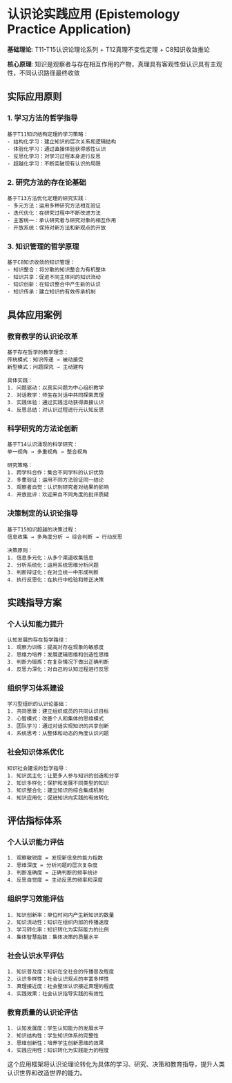 # 认识论实践应用 (Epistemology Practice Application)  

**基础理论**: T11-T15认识论理论系列 + T12真理不变性定理 + C8知识收敛推论  

**核心原理**: 知识是观察者与存在相互作用的产物，真理具有客观性但认识具有主观性，不同认识路径最终收敛  

## 实际应用原则  

### 1. 学习方法的哲学指导  
```  
基于T11知识结构定理的学习策略：  
- 结构化学习：建立知识的层次关系和逻辑结构  
- 体验化学习：通过直接体验获得感性认识  
- 反思化学习：对学习过程本身进行反思  
- 超越化学习：不断突破现有认识的局限  
```  

### 2. 研究方法的存在论基础  
```  
基于T13方法优化定理的研究实践：  
- 多元方法：运用多种研究方法相互验证  
- 迭代优化：在研究过程中不断改进方法  
- 主客统一：承认研究者与研究对象的相互作用  
- 开放系统：保持对新方法和新观点的开放  
```  

### 3. 知识管理的哲学原理  
```  
基于C8知识收敛的知识管理：  
- 知识整合：将分散的知识整合为有机整体  
- 知识共享：促进不同主体间的知识流动  
- 知识创新：在知识整合中产生新的认识  
- 知识传承：建立知识的有效传承机制  
```  

## 具体应用案例  

### 教育教学的认识论改革  
```  
基于存在哲学的教学理念：  
传统模式：知识传递 → 被动接受  
新型模式：问题探究 → 主动建构  

具体实践：  
1. 问题驱动：以真实问题为中心组织教学  
2. 对话教学：师生在对话中共同探索真理  
3. 实践体验：通过实践活动获得直接认识  
4. 反思总结：对认识过程进行元认知反思  
```  

### 科学研究的方法论创新  
```  
基于T14认识涌现的科学研究：  
单一视角 → 多重视角 → 整合视角  

研究策略：  
1. 跨学科合作：集合不同学科的认识优势  
2. 多重验证：运用不同方法验证同一结论  
3. 观察者自觉：认识到研究者对结果的影响  
4. 开放批评：欢迎来自不同角度的批评质疑  
```  

### 决策制定的认识论指导  
```  
基于T15知识超越的决策过程：  
信息收集 → 多角度分析 → 综合判断 → 行动反思  

决策原则：  
1. 信息多元化：从多个渠道收集信息  
2. 分析系统化：运用系统思维分析问题  
3. 判断辩证化：在对立统一中形成判断  
4. 执行反思化：在执行中检验和修正决策  
```  

## 实践指导方案  

### 个人认知能力提升  
```  
认知发展的存在哲学路径：  
1. 观察力训练：提高对存在现象的敏感度  
2. 思维力培养：发展逻辑思维和创造性思维  
3. 判断力锻炼：在复杂情况下做出正确判断  
4. 反思力深化：对自己的认知过程进行反思  
```  

### 组织学习体系建设  
```  
学习型组织的认识论基础：  
1. 共同愿景：建立组织成员的共同认识目标  
2. 心智模式：改善个人和集体的思维模式  
3. 团队学习：通过对话实现知识的共享创新  
4. 系统思考：从整体和动态的角度认识问题  
```  

### 社会知识体系优化  
```  
知识社会建设的哲学指导：  
1. 知识民主化：让更多人参与知识的创造和分享  
2. 知识多样化：保护和发展不同类型的知识  
3. 知识整合化：建立知识的综合集成机制  
4. 知识应用化：促进知识向实践的有效转化  
```  

## 评估指标体系  

### 个人认识能力评估  
```  
1. 观察敏锐度 = 发现新信息的能力指数  
2. 思维深度 = 分析问题的层次复杂度  
3. 判断准确度 = 正确判断的频率统计  
4. 反思自觉度 = 主动反思的频率和深度  
```  

### 组织学习效能评估  
```  
1. 知识创新率：单位时间内产生新知识的数量  
2. 知识流动性：知识在组织内部的传播速度  
3. 学习转化率：知识转化为实际能力的比例  
4. 集体智慧指数：集体决策的质量水平  
```  

### 社会认识水平评估  
```  
1. 知识普及度：知识在全社会的传播普及程度  
2. 认识多样性：社会认识观点的丰富多样性  
3. 真理接近度：社会整体认识接近真理的程度  
4. 实践效果：社会认识指导实践的有效性  
```  

### 教育质量的认识论评估  
```  
1. 认知发展度：学生认知能力的发展水平  
2. 知识结构性：学生知识体系的完整性  
3. 思维创新性：培养学生创新思维的效果  
4. 实践应用性：知识转化为实践能力的程度  
```  

这个应用框架将认识论理论转化为具体的学习、研究、决策和教育指导，提升人类认识世界和改造世界的能力。  